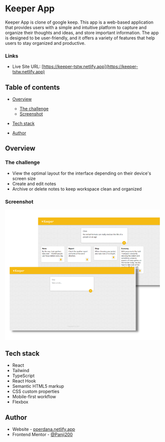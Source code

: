# Keeper App

Keeper App is clone of google keep. This app is a web-based application that provides users with a simple and intuitive platform to capture and organize their thoughts and ideas, and store important information. The app is designed to be user-friendly, and it offers a variety of features that help users to stay organized and productive.

### Links

- Live Site URL: [https://keeper-tstw.netlify.app](https://keeper-tstw.netlify.app)

## Table of contents
 
  - [Overview](#overview)
    - [The challenge](#the-challenge)
    - [Screenshot](#screenshot)
 
  - [Tech stack](#tech-stack)
 
  - [Author](#author)
  

## Overview

### The challenge

- View the optimal layout for the interface depending on their device's screen size
- Create and edit notes
- Archive or delete notes to keep workspace clean and organized

### Screenshot
![](./public/keeper.png)


## Tech stack
- React
- Tailwind
- TypeScript
- React Hook
- Semantic HTML5 markup
- CSS custom properties
- Mobile-first workflow
- Flexbox


## Author

- Website - [pperdana.netlify.app](https://pperdana.netlify.app)
- Frontend Mentor - [@Panji200](https://www.frontendmentor.io/profile/Panji200)
